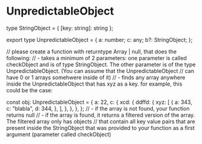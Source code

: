 # UnpredictableObject

type StringObject = { [key: string]: string };

export type UnpredictableObject = {
a: number;
c: any;
b?: StringObject;
};

// please create a function with returntype Array<StringObject> | null, that does the following:
// - takes a minimum of 2 parameters: one parameter is called checkObject and is of type StringObject. The other parameter is of the type UnpredictableObject. (You can assume that the UnpredictableObject
// can have 0 or 1 arrays somehwere inside of it)
// - finds any array anywhere inside the UnpredictableObject that has xyz as a key. for example, this could be the case:

const obj: UnpredictableObject = {
a: 22,
c: {
xcd: {
ddffd: {
xyz: [
{
a: 343,
c: "blabla",
d: 344,
},
],
},
},
},
};
// - if the array is not found, your function returns null
// - if the array is found, it returns a filtered version of the array. The filtered array only has objects
// that contain all key value pairs that are present inside the StringObject that was provided to your function as a first argument (parameter called checkObject)
